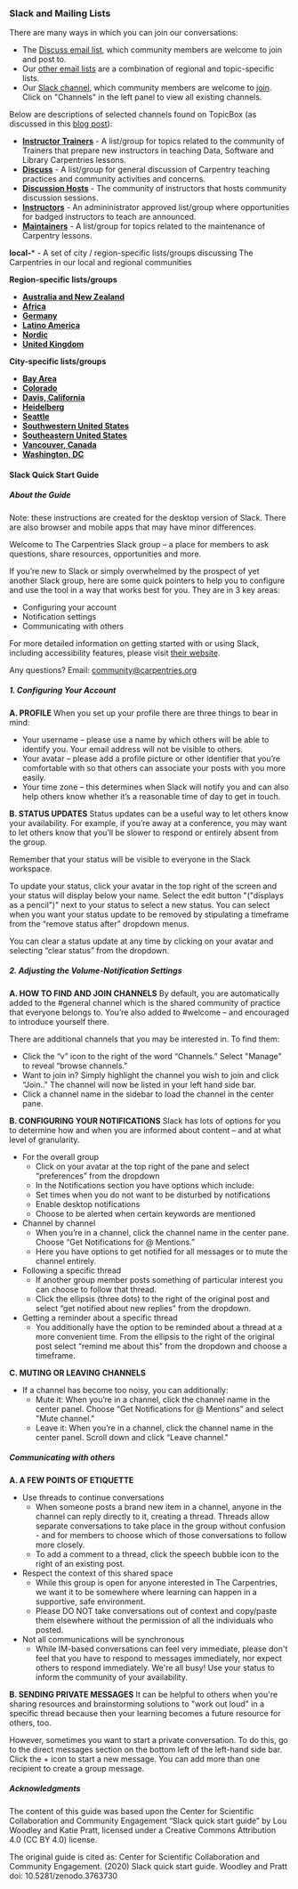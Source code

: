 ### Slack and Mailing Lists

There are many ways in which you can join our conversations:

- The [Discuss email list](https://carpentries.topicbox.com/groups/discuss), which community members are welcome to join and post to.
- Our [other email lists](https://carpentries.org/community/#mailing-lists) are a combination of regional and topic-specific lists.
- Our [Slack channel](https://swcarpentry.slack.com/), which community members are welcome to [join](https://swc-slack-invite.herokuapp.com/).  Click on "Channels" in the left panel to view all existing channels.

Below are descriptions of selected channels found on TopicBox (as discussed in this [blog post](https://carpentries.org/blog/2020/04/channels-to-join-topicbox/)):

- [**Instructor Trainers**](https://carpentries.topicbox.com/groups/trainers) - A list/group for topics related to the community of Trainers that prepare new instructors in teaching Data, Software and Library Carpentries lessons.
- [**Discuss**](https://carpentries.topicbox.com/groups/discuss) - A list/group for general discussion of Carpentry teaching practices and community activities and concerns.
- [**Discussion Hosts**](https://carpentries.topicbox.com/groups/discussion-hosts) - The community of instructors that hosts community discussion sessions.
- [**Instructors**](https://carpentries.topicbox.com/groups/instructors) - An admininistrator approved list/group where opportunities for badged instructors to teach are announced.
- [**Maintainers**](https://carpentries.topicbox.com/groups/maintainers) - A list/group for topics related to the maintenance of Carpentry lessons.

**local-*** - A set of city / region-specific lists/groups discussing The Carpentries in our local and regional communities

**Region-specific lists/groups**

- [**Australia and New Zealand**](https://carpentries.topicbox.com/groups/local-aunz)
- [**Africa**](https://carpentries.topicbox.com/groups/local-africa)
- [**Germany**](https://carpentries.topicbox.com/groups/local-germany)
- [**Latino America**](https://carpentries.topicbox.com/groups/local-latinoamerica)
- [**Nordic**](https://carpentries.topicbox.com/groups/local-nordic)
- [**United Kingdom**](https://carpentries.topicbox.com/groups/local-uk)

**City-specific lists/groups**

- [**Bay Area**](https://carpentries.topicbox.com/groups/local-africa)
- [**Colorado**](https://carpentries.topicbox.com/groups/local-colorado)
- [**Davis, California**](https://carpentries.topicbox.com/groups/local-davis)
- [**Heidelberg**](https://carpentries.topicbox.com/groups/local-heidelberg)
- [**Seattle**](https://carpentries.topicbox.com/groups/local-seattle)
- [**Southwestern United States**](https://carpentries.topicbox.com/groups/local-swusa)
- [**Southeastern United States**](https://carpentries.topicbox.com/groups/local-libcarpentry-southeast-u)
- [**Vancouver, Canada**](https://carpentries.topicbox.com/groups/local-vancouver)
- [**Washington, DC**](https://carpentries.topicbox.com/groups/local-dc)

#### Slack Quick Start Guide

##### About the Guide
Note: these instructions are created for the desktop version of Slack. There are also browser and mobile apps that may have minor differences.

Welcome to The Carpentries Slack group – a place for members to ask questions, share resources, opportunities and more.

If you’re new to Slack or simply overwhelmed by the prospect of yet another Slack group, here are some quick pointers to help you to configure and use the tool in a way that works best for you. They are in 3 key areas:

- Configuring your account
- Notification settings
- Communicating with others

For more detailed information on getting started with or using Slack, including accessibility features, please visit [their website](https://slack.com/help/categories/360000049043).

Any questions? Email: [community@carpentries.org](mailto:community@carpentries.org)

##### 1. Configuring Your Account
**A. PROFILE**
When you set up your profile there are three things to bear in mind:

- Your username – please use a name by which others will be able to identify you. Your email address will not be visible to others.
- Your avatar – please add a profile picture or other identifier that you’re comfortable with so that others can associate your posts with you more easily.
- Your time zone – this determines when Slack will notify you and can also help others know whether it’s a reasonable time of day to get in touch.

**B. STATUS UPDATES**
Status updates can be a useful way to let others know your availability. For example, if you’re away at a conference, you may want to let others know that you’ll be slower to respond or entirely absent from the group.

Remember that your status will be visible to everyone in the Slack workspace.

To update your status, click your avatar in the top right of the screen and your status will display below your name. Select the edit button "("displays as a pencil")" next to your status to select a new status. You can select when you want your status update to be removed by stipulating a timeframe from the “remove status after” dropdown menus.

You can clear a status update at any time by clicking on your avatar and selecting “clear status” from the dropdown.

##### 2. Adjusting the Volume-Notification Settings
**A. HOW TO FIND AND JOIN CHANNELS**
By default, you are automatically added to the #general channel which is the shared community of practice that everyone belongs to. You’re also added to #welcome – and encouraged to introduce yourself there.

There are additional channels that you may be interested in. To find them:

- Click the “v” icon to the right of the word “Channels.” Select "Manage" to reveal “browse channels."
- Want to join in? Simply highlight the channel you wish to join and click “Join.." The channel will now be listed in your left hand side bar.
- Click a channel name in the sidebar to load the channel in the center pane.

**B. CONFIGURING YOUR NOTIFICATIONS**
Slack has lots of options for you to determine how and when you are informed about content – and at what level of granularity.
- For the overall group
  - Click on your avatar at the top right of the pane and select “preferences” from the dropdown
  - In the Notifications section you have options which include:
  - Set times when you do not want to be disturbed by notifications
  - Enable desktop notifications
  - Choose to be alerted when certain keywords are mentioned
- Channel by channel
  - When you’re in a channel, click the channel name in the center pane. Choose “Get Notifications for @ Mentions.”
  - Here you have options to get notified for all messages or to mute the channel entirely.
- Following a specific thread
  - If another group member posts something of particular interest you can choose to follow that thread.
  - Click the ellipsis (three dots) to the right of the original post and select “get notified about new replies” from the dropdown.
- Getting a reminder about a specific thread
  - You additionally have the option to be reminded about a thread at a more convenient time. From the ellipsis to the right of the original post select “remind me about this” from the dropdown and choose a timeframe.

**C. MUTING OR LEAVING CHANNELS**
- If a channel has become too noisy, you can additionally:
  - Mute it: When you’re in a channel, click the channel name in the center panel. Choose “Get Notifications for @ Mentions” and select "Mute channel."
  - Leave it: When you’re in a channel, click the channel name in the center panel. Scroll down and click “Leave channel."

##### Communicating with others
**A. A FEW POINTS OF ETIQUETTE**
- Use threads to continue conversations
  - When someone posts a brand new item in a channel, anyone in the channel can reply directly to it, creating a thread. Threads allow separate conversations to take place in the group without confusion - and for members to choose which of those conversations to follow more closely.
  - To add a comment to a thread, click the speech bubble icon to the right of an existing post.
- Respect the context of this shared space
  - While this group is open for anyone interested in The Carpentries, we want it to be somewhere where learning can happen in a supportive, safe environment.
  - Please DO NOT take conversations out of context and copy/paste them elsewhere without the permission of all the individuals who posted.
- Not all communications will be synchronous
  - While IM-based conversations can feel very immediate, please don't feel that you have to respond to messages immediately, nor expect others to respond immediately. We're all busy! Use your status to inform the community of your availability.

**B. SENDING PRIVATE MESSAGES**
It can be helpful to others when you're sharing resources and brainstorming solutions to "work out loud" in a specific thread because then your learning becomes a future resource for others, too.

However, sometimes you want to start a private conversation. To do this, go to the direct messages section on the bottom left of the left-hand side bar. Click the + icon to start a new message. You can add more than one recipient to create a group message.

##### Acknowledgments
The content of this guide was based upon the Center for Scientific Collaboration and Community Engagement “Slack quick start guide” by Lou Woodley and Katie Pratt, licensed under a Creative Commons Attribution 4.0 (CC BY 4.0) license.

The original guide is cited as: Center for Scientific Collaboration and Community Engagement. (2020) Slack quick start guide. Woodley and Pratt doi: 10.5281/zenodo.3763730
